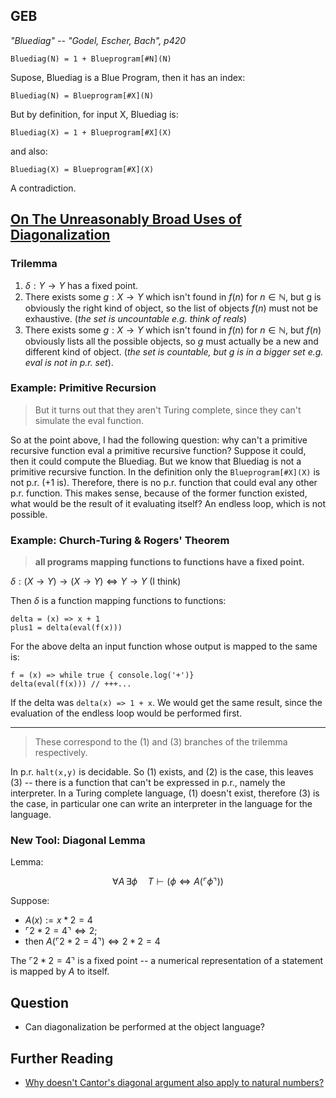 

## GEB

_"Bluediag" -- "Godel, Escher, Bach", p420_

```
Bluediag(N) = 1 + Blueprogram[#N](N)
```

Supose, Bluediag is a Blue Program, then it has an index:

```
Bluediag(N) = Blueprogram[#X](N)
```

But by definition, for input X, Bluediag is:

```
Bluediag(X) = 1 + Blueprogram[#X](X)
```

and also:

```
Bluediag(X) = Blueprogram[#X](X)
```

A contradiction.

## [On The Unreasonably Broad Uses of Diagonalization](https://robertcunningham.xyz/diagonalization/)

### Trilemma

1. $\delta:Y \rightarrow Y$ has a fixed point.
2. There exists some $g:X \rightarrow Y$ which isn't found in $f(n)$ for $n \in \mathbb{N}$, but g is obviously the right kind of object, so the list of objects $f(n)$ must not be exhaustive. (_the set is uncountable e.g. think of reals_)
3. There exists some $g:X \rightarrow Y$
which isn't found in $f(n)$ for $n \in \mathbb{N}$, but $f(n)$ obviously lists all the possible objects, so $g$ must actually be a new and different kind of object. (_the set is countable, but g is in a bigger set e.g. eval is not in p.r. set_).

### Example: Primitive Recursion

>  But it turns out that they aren't Turing complete, since they can't simulate the eval function.

So at the point above, I had the following question: why can't a primitive recursive function eval a primitive recursive function? Suppose it could, then it could compute the Bluediag. But we know that Bluediag is not a primitive recursive function. In the definition only the `Blueprogram[#X](X)` is not p.r. (+1 is). Therefore, there is no p.r. function that could eval any other p.r. function. This makes sense, because of the former function existed, what would be the result of it evaluating itself? An endless loop, which is not possible.

### Example: Church-Turing & Rogers' Theorem

> **all programs mapping functions to functions have a fixed point.**

$\delta : (X \rightarrow Y) \rightarrow (X \rightarrow Y) \Leftrightarrow Y \rightarrow Y$ (I think)

Then $\delta$ is a function mapping functions to functions:

```
delta = (x) => x + 1
plus1 = delta(eval(f(x)))
```

For the above delta an input function whose output is mapped to the same is:

```
f = (x) => while true { console.log('+')}
delta(eval(f(x))) // +++...
```

If the delta was `delta(x) => 1 + x`. We would get the same result, since the evaluation of the endless loop would be performed first.

---

> These correspond to the (1) and (3) branches of the trilemma respectively.

In p.r. `halt(x,y)` is decidable. So (1) exists, and (2) is the case, this leaves (3) -- there is a function that can't be expressed in p.r., namely the interpreter. In a Turing complete language, (1) doesn't exist, therefore (3) is the case, in particular one can write an interpreter in the language for the language.

### New Tool: Diagonal Lemma

Lemma:

$$
\forall A \, \exists \phi \quad T \vdash (\phi \iff A(\ulcorner \phi \urcorner))
$$

Suppose: 

* $A(x) := x * 2 = 4$  
* $\ulcorner 2*2=4 \urcorner \Leftrightarrow 2$;
* then $A(\ulcorner 2*2=4 \urcorner) \Leftrightarrow 2*2=4$

The $\ulcorner 2*2=4 \urcorner$ is a fixed point -- a numerical representation of a statement is mapped by $A$ to itself.

## Question

* Can diagonalization be performed at the object language?

## Further Reading

* [Why doesn't Cantor's diagonal argument also apply to natural numbers?](https://math.stackexchange.com/questions/35107/why-doesnt-cantors-diagonal-argument-also-apply-to-natural-numbers)